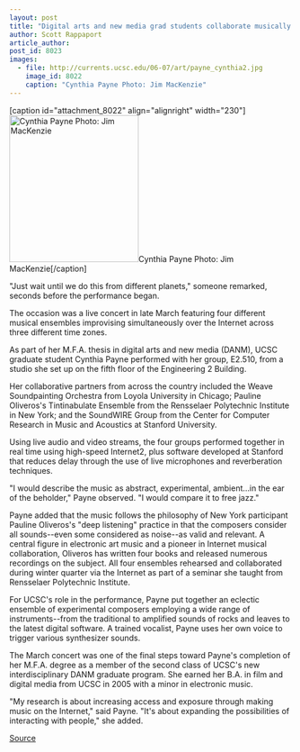 ```yaml
---
layout: post
title: "Digital arts and new media grad students collaborate musically across three time zones"
author: Scott Rappaport
article_author: 
post_id: 8023
images:
  - file: http://currents.ucsc.edu/06-07/art/payne_cynthia2.jpg
    image_id: 8022
    caption: "Cynthia Payne Photo: Jim MacKenzie"
---
```


[caption id="attachment_8022" align="alignright" width="230"]<a href="http://dev-ucsc-news.pantheonsite.io/wp-content/uploads/2007/04/payne_cynthia2.jpg"><img class="size-full wp-image-8022" src="http://dev-ucsc-news.pantheonsite.io/wp-content/uploads/2007/04/payne_cynthia2.jpg" alt="Cynthia Payne Photo: Jim MacKenzie" width="230" height="261" /></a>Cynthia Payne Photo: Jim MacKenzie[/caption]
<a name="content" id="content"></a>
<p>
  "Just wait until we do this from different planets," someone remarked, seconds before the performance began.
</p>
<p>
  The occasion was a live concert in late March featuring four different musical ensembles improvising simultaneously over the Internet across three different time zones.
</p>
<p>
  As part of her M.F.A. thesis in digital arts and new media (DANM), UCSC graduate student Cynthia Payne performed with her group, E2.510, from a studio she set up on the fifth floor of the Engineering 2 Building.
</p>
<p>
  Her collaborative partners from across the country included the Weave Soundpainting Orchestra from Loyola University in Chicago; Pauline Oliveros's Tintinabulate Ensemble from the Rensselaer Polytechnic Institute in New York; and the SoundWIRE Group from the Center for Computer Research in Music and Acoustics at Stanford University.
</p>
<p>
  Using live audio and video streams, the four groups performed together in real time using high-speed Internet2, plus software developed at Stanford that reduces delay through the use of live microphones and reverberation techniques.
</p>
<p>
  "I would describe the music as abstract, experimental, ambient...in the ear of the beholder," Payne observed. "I would compare it to free jazz."
</p>
<p>
  Payne added that the music follows the philosophy of New York participant Pauline Oliveros's "deep listening" practice in that the composers consider all sounds--even some considered as noise--as valid and relevant. A central figure in electronic art music and a pioneer in Internet musical collaboration, Oliveros has written four books and released numerous recordings on the subject. All four ensembles rehearsed and collaborated during winter quarter via the Internet as part of a seminar she taught from Rensselaer Polytechnic Institute.
</p>
<p>
  For UCSC's role in the performance, Payne put together an eclectic ensemble of experimental composers employing a wide range of instruments--from the traditional to amplified sounds of rocks and leaves to the latest digital software. A trained vocalist, Payne uses her own voice to trigger various synthesizer sounds.
</p>
<p>
  The March concert was one of the final steps toward Payne's completion of her M.F.A. degree as a member of the second class of UCSC's new interdisciplinary DANM graduate program. She earned her B.A. in film and digital media from UCSC in 2005 with a minor in electronic music.
</p>
<p>
  "My research is about increasing access and exposure through making music on the Internet," said Payne. "It's about expanding the possibilities of interacting with people," she added.
</p>
<p><a href="http://www1.ucsc.edu/currents/06-07/04-02/collaboration.asp" title="Permalink to collaboration">Source</a></p>
